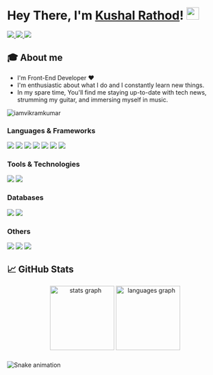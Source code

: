 # Hey There, I'm [Kushal Rathod](https://www.linkedin.com/in/kushal-rathod-4359071a5/)!  <img src="https://github.com/TheDudeThatCode/TheDudeThatCode/blob/master/Assets/Hi.gif" width="29px"> 
<!--# Hey There <img src="https://github.com/TheDudeThatCode/TheDudeThatCode/blob/master/Assets/Hi.gif" width="29px"> I'm [Vikram Kumar](https://www.linkedin.com/in/iamvikramkumar5)! -->

<a href="https://www.linkedin.com/in/kushal-rathod-4359071a5/">
  <img src="https://img.shields.io/badge/LinkedIn-0077B5?style=for-the-badge&logo=linkedin&logoColor=white" /> 
 </a> 
<a href="mailto:kushalrathod1326@gmail.com">
  <img src="https://img.shields.io/badge/Gmail-D14836?style=for-the-badge&logo=gmail&logoColor=white"   />
</a>
<a href="https://x.com/KushalR35808560">
  <img src="https://img.shields.io/badge/Twitter-1DA1F2?style=for-the-badge&logo=twitter&logoColor=white"   />
</a>

<br>


## 🎓 About me
- I'm Front-End Developer ❤
- I'm enthusiastic about what I do and I constantly learn new things. 
- In my spare time, You'll find me staying up-to-date with tech news, strumming my guitar, and immersing myself in music.
<p align="left"> <img src="https://komarev.com/ghpvc/?username=iamvikramkumar&label=Profile%20views&color=0e75b6&style=flat" alt="iamvikramkumar" /> </p>


<!-- ##  ✔ Technologies  -->

<!-- ### Languages⚡
<img src="https://img.shields.io/badge/Python-FFD43B?style=for-the-badge&logo=python&logoColor=darkgreen" /> <img src="https://img.shields.io/badge/Java-ED8B00?style=for-the-badge&logo=java&logoColor=white" />
 -->
### Languages & Frameworks

<img src="https://img.shields.io/badge/HTML5-E34F26?style=for-the-badge&logo=html5&logoColor=white" /> <img src="https://img.shields.io/badge/CSS3-1572B6?style=for-the-badge&logo=css3&logoColor=white" /> <img src="https://img.shields.io/badge/JavaScript-323330?style=for-the-badge&logo=javascript&logoColor=F7DF1E" />  <img src="https://img.shields.io/badge/c++-%2300599C.svg?style=for-the-badge&logo=c%2B%2B&logoColor=white"/>  <img src="https://img.shields.io/badge/r-%23276DC3.svg?style=for-the-badge&logo=r&logoColor=white" />  <img src="https://img.shields.io/badge/express.js-%23404d59.svg?style=for-the-badge&logo=express&logoColor=%2361DAFB" /> <img src="https://img.shields.io/badge/react-%2320232a.svg?style=for-the-badge&logo=react&logoColor=%2361DAFB"  />    

### Tools & Technologies
<img src="https://img.shields.io/badge/Visual%20Studio%20Code-0078d7.svg?style=for-the-badge&logo=visual-studio-code&logoColor=white" />  <img src="https://img.shields.io/badge/RStudio-4285F4?style=for-the-badge&logo=rstudio&logoColor=white" />




### Databases

<img src="https://img.shields.io/badge/mysql-%2300f.svg?style=for-the-badge&logo=mysql&logoColor=white"/>  <img src="https://img.shields.io/badge/MongoDB-%234ea94b.svg?style=for-the-badge&logo=mongodb&logoColor=white" />


### Others

<img src="https://img.shields.io/badge/Git-F05032?style=for-the-badge&logo=git&logoColor=white"> <img src="https://img.shields.io/badge/GitHub-100000?style=for-the-badge&logo=github&logoColor=white"> <img src="https://img.shields.io/badge/Linux-FCC624?style=for-the-badge&logo=linux&logoColor=black" />



## 📈 GitHub Stats



<div align="center">
  <img src="https://github-readme-stats.vercel.app/api?username=ShubhangiR28&hide_title=false&hide_rank=false&show_icons=true&include_all_commits=true&count_private=true&disable_animations=false&theme=dracula&locale=en&hide_border=false&order=1" height="150" alt="stats graph"  />
  <img src="https://github-readme-stats.vercel.app/api/top-langs?username=ShubhangiR28&locale=en&hide_title=false&layout=compact&card_width=320&langs_count=5&theme=dracula&hide_border=false&order=2" height="150" alt="languages graph"  />
</div>

###

<img src="https://raw.githubusercontent.com/ShubhangiR28/ShubhangiR28/output/snake.svg" alt="Snake animation" />

###
